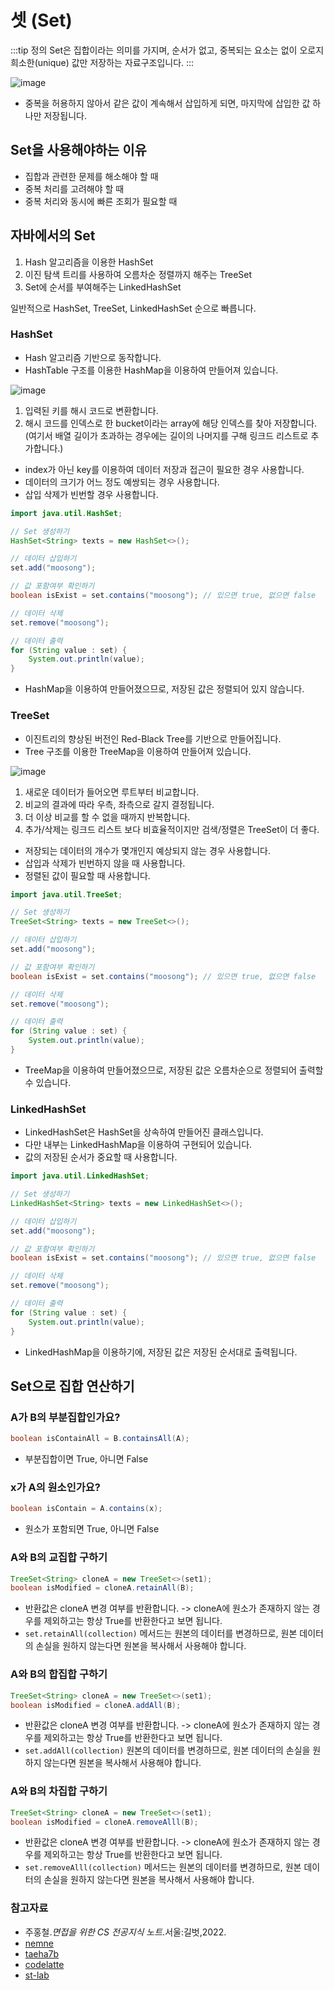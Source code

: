 # 셋 (Set)

:::tip 정의
Set은 집합이라는 의미를 가지며, 순서가 없고, 중복되는 요소는 없이 오로지 희소한(unique) 값만 저장하는 자료구조입니다.
:::

![image](https://user-images.githubusercontent.com/50647845/174505898-edce22d6-8bc5-420d-a208-5a7d285b5cc2.png)

- 중복을 허용하지 않아서 같은 값이 계속해서 삽입하게 되면, 마지막에 삽입한 값 하나만 저장됩니다.

## Set을 사용해야하는 이유

- 집합과 관련한 문제를 해소해야 할 때
- 중복 처리를 고려해야 할 때 
- 중복 처리와 동시에 빠른 조회가 필요할 때 

## 자바에서의 Set

1. Hash 알고리즘을 이용한 HashSet
2. 이진 탐색 트리를 사용하여 오름차순 정렬까지 해주는 TreeSet
3. Set에 순서를 부여해주는 LinkedHashSet

일반적으로 HashSet, TreeSet, LinkedHashSet 순으로 빠릅니다.

### HashSet

- Hash 알고리즘 기반으로 동작합니다.
- HashTable 구조를 이용한 HashMap을 이용하여 만들어져 있습니다.

![image](https://user-images.githubusercontent.com/50647845/174505838-d619e7f9-f5e3-4bda-beea-a7e536b587de.png)

1. 입력된 키를 해시 코드로 변환합니다.
2. 해시 코드를 인덱스로 한 bucket이라는 array에 해당 인덱스를 찾아 저장합니다.   
   (여기서 배열 길이가 초과하는 경우에는 길이의 나머지를 구해 링크드 리스트로 추가합니다.)

- index가 아닌 key를 이용하여 데이터 저장과 접근이 필요한 경우 사용합니다.
- 데이터의 크기가 어느 정도 예쌍되는 경우 사용합니다.
- 삽입 삭제가 빈번할 경우 사용합니다.

```java
import java.util.HashSet;

// Set 생성하기
HashSet<String> texts = new HashSet<>();

// 데이터 삽입하기
set.add("moosong");

// 값 포함여부 확인하기
boolean isExist = set.contains("moosong"); // 있으면 true, 없으면 false

// 데이터 삭제
set.remove("moosong");

// 데이터 출력
for (String value : set) {
    System.out.println(value);
}
```

- HashMap을 이용하여 만들어졌으므로, 저장된 값은 정렬되어 있지 않습니다.

### TreeSet

- 이진트리의 향상된 버전인 Red-Black Tree를 기반으로 만들어집니다.
- Tree 구조를 이용한 TreeMap을 이용하여 만들어져 있습니다.

![image](https://user-images.githubusercontent.com/50647845/174506069-bd3b730a-6419-41e7-917a-d4c2fb0cb291.png)

1. 새로운 데이터가 들어오면 루트부터 비교합니다.
2. 비교의 결과에 따라 우측, 좌측으로 갈지 결정됩니다.
3. 더 이상 비교를 할 수 없을 때까지 반복합니다.
4. 추가/삭제는 링크드 리스트 보다 비효율적이지만 검색/정렬은 TreeSet이 더 좋다.

- 저장되는 데이터의 개수가 몇개인지 예상되지 않는 경우 사용합니다.
- 삽입과 삭제가 빈번하지 않을 때 사용합니다.
- 정렬된 값이 필요할 때 사용합니다.

```java
import java.util.TreeSet;

// Set 생성하기
TreeSet<String> texts = new TreeSet<>();

// 데이터 삽입하기
set.add("moosong");

// 값 포함여부 확인하기
boolean isExist = set.contains("moosong"); // 있으면 true, 없으면 false

// 데이터 삭제
set.remove("moosong");

// 데이터 출력
for (String value : set) {
    System.out.println(value);
}
```

- TreeMap을 이용하여 만들어졌으므로, 저장된 값은 오름차순으로 정렬되어 출력할 수 있습니다.

### LinkedHashSet

- LinkedHashSet은 HashSet을 상속하여 만들어진 클래스입니다.
- 다만 내부는 LinkedHashMap을 이용하여 구현되어 있습니다.
- 값의 저장된 순서가 중요할 때 사용합니다.

```java
import java.util.LinkedHashSet;

// Set 생성하기
LinkedHashSet<String> texts = new LinkedHashSet<>();

// 데이터 삽입하기
set.add("moosong");

// 값 포함여부 확인하기
boolean isExist = set.contains("moosong"); // 있으면 true, 없으면 false

// 데이터 삭제
set.remove("moosong");

// 데이터 출력
for (String value : set) {
    System.out.println(value);
}
```

- LinkedHashMap을 이용하기에, 저장된 값은 저장된 순서대로 출력됩니다.

## Set으로 집합 연산하기

### A가 B의 부분집합인가요?

```java
boolean isContainAll = B.containsAll(A);
```

- 부분집합이면 True, 아니면 False

### x가 A의 원소인가요?

```java
boolean isContain = A.contains(x);
```

- 원소가 포함되면 True, 아니면 False

### A와 B의 교집합 구하기

```java
TreeSet<String> cloneA = new TreeSet<>(set1);
boolean isModified = cloneA.retainAll(B);
```

- 반환값은 cloneA 변경 여부를 반환합니다. -> cloneA에 원소가 존재하지 않는 경우를 제외하고는 항상 True를 반환한다고 보면 됩니다.
- `set.retainAll(collection)` 메서드는 원본의 데이터를 변경하므로, 원본 데이터의 손실을 원하지 않는다면 원본을 복사해서 사용해야 합니다.

### A와 B의 합집합 구하기

```java
TreeSet<String> cloneA = new TreeSet<>(set1);
boolean isModified = cloneA.addAll(B);
```

- 반환값은 cloneA 변경 여부를 반환합니다. -> cloneA에 원소가 존재하지 않는 경우를 제외하고는 항상 True를 반환한다고 보면 됩니다.
- `set.addAll(collection)` 원본의 데이터를 변경하므로, 원본 데이터의 손실을 원하지 않는다면 원본을 복사해서 사용해야 합니다.

### A와 B의 차집합 구하기

```java
TreeSet<String> cloneA = new TreeSet<>(set1);
boolean isModified = cloneA.removeAlll(B);
```

- 반환값은 cloneA 변경 여부를 반환합니다. -> cloneA에 원소가 존재하지 않는 경우를 제외하고는 항상 True를 반환한다고 보면 됩니다.
- `set.removeAlll(collection)` 메서드는 원본의 데이터를 변경하므로, 원본 데이터의 손실을 원하지 않는다면 원본을 복사해서 사용해야 합니다.

### 참고자료

- 주홍철.*면접을 위한 CS 전공지식 노트*.서울:길벗,2022.
- [nemne](https://nemne.tistory.com/m/8)
- [taeha7b](https://velog.io/@taeha7b/datastructure-set)
- [codelatte](https://www.codelatte.io/courses/java_programming_basic/51BDPYQYSJVHNR4R)
- [st-lab](https://st-lab.tistory.com/240)
